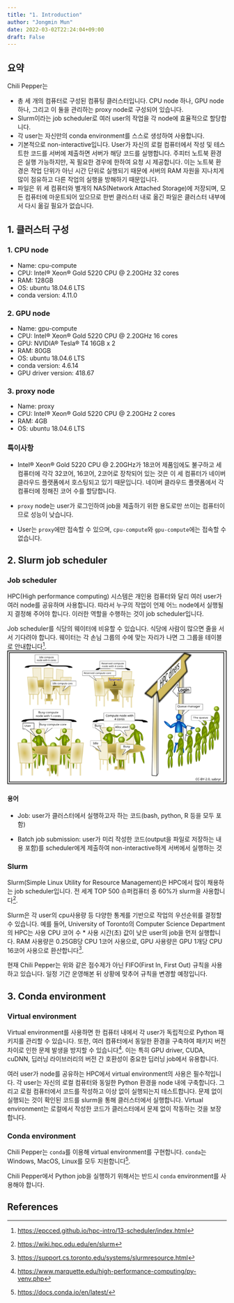 ```yaml
---
title: "1. Introduction"
author: "Jongmin Mun"
date: 2022-03-02T22:24:04+09:00
draft: False
---
```


## 요약

Chili Pepper는

- 총 세 개의 컴퓨터로 구성된 컴퓨팅 클러스터입니다. CPU node 하나, GPU node 하나, 그리고 이 둘을 관리하는 proxy node로 구성되어 있습니다.
- Slurm이라는 job scheduler로 여러 user의 작업을 각 node에 효율적으로 할당합니다.
- 각 user는 자신만의 conda environment를 스스로 생성하여 사용합니다.
- 기본적으로 non-interactive입니다. User가 자신의 로컬 컴퓨터에서 작성 및 테스트한 코드를 서버에 제출하면 서버가 해당 코드를 실행합니다. 주피터 노트북 환경은 실행 가능하지만, 꼭 필요한 경우에 한하여 요청 시 제공합니다. 이는 노트북 환경은 작업 단위가 아닌 시간 단위로 실행되기 때문에 서버의 RAM 자원을 지나치게 많이 점유하고 다른 작업의 실행을 방해하기 때문입니다.
- 파일은 위 세 컴퓨터와 별개의 NAS(Network Attached Storage)에 저장되며, 모든 컴퓨터에 마운트되어 있으므로 한번 클러스터 내로 옮긴 파일은 클러스터 내부에서 다시 옮길 필요가 없습니다.

## 1. 클러스터  구성

### 1. CPU node

- Name: cpu-compute
- CPU: Intel® Xeon® Gold 5220 CPU @ 2.20GHz 32 cores
- RAM: 128GB
- OS: ubuntu 18.04.6 LTS
- conda version: 4.11.0

### 2. GPU node

- Name: gpu-compute
- CPU: Intel® Xeon® Gold 5220 CPU @ 2.20GHz 16 cores
- GPU: NVIDIA® Tesla® T4 16GB x 2
- RAM: 80GB
- OS: ubuntu 18.04.6 LTS
- conda version: 4.6.14
- GPU driver version: 418.67

### 3. proxy node

- Name: proxy
- CPU: Intel® Xeon® Gold 5220 CPU @ 2.20GHz 2 cores
- RAM: 4GB
- OS: ubuntu 18.04.6 LTS

### 특이사항

- Intel® Xeon® Gold 5220 CPU @ 2.20GHz가 18코어 제품임에도 불구하고 세 컴퓨터에 각각 32코어, 16코어, 2코어로 장착되어 있는 것은 이 세 컴퓨터가 네이버 클라우드 플랫폼에서 호스팅되고 있기 때문입니다. 네이버 클라우드 플랫폼에서 각 컴퓨터에 정해진 코어 수를 할당합니다. 

- `proxy` node는 user가 로그인하여 job을 제출하기 위한 용도로만 쓰이는 컴퓨터이므로 성능이 낮습니다.

- User는 `proxy`에만 접속할 수 있으며, `cpu-compute`와 `gpu-compute`에는 접속할 수 없습니다.

## 2. Slurm job scheduler

### Job scheduler

HPC(High performance computing) 시스템은 개인용 컴퓨터와 달리 여러 user가 여러 node를 공유하며 사용합니다. 따라서 누구의 작업이 언제 어느 node에서 실행될지 결정해 주어야 합니다. 이러한 역할을 수행하는 것이 job scheduler입니다.

Job scheduler를 식당의 웨이터에 비유할 수 있습니다. 식당에 사람이 많으면 줄을 서서 기다려야 합니다. 웨이터는 각 손님 그룹의 수에 맞는 자리가 나면 그 그룹을 테이블로 안내합니다[^fn1].
![restaurant](img/restaurant_queue_manager.svg)

#### 용어

- Job: user가 클러스터에서 실행하고자 하는 코드(bash, python, R 등을 모두 포함)

- Batch job submission: user가 미리 작성한 코드(output을 파일로 저장하는 내용 포함)를 scheduler에게 제출하여 non-interactive하게 서버에서 실행하는 것

### Slurm

Slurm(Simple Linux Utility for Resource Management)은 HPC에서 많이 채용하는 job scheduler입니다. 전 세계 TOP 500 슈퍼컴퓨터 중 60%가 slurm을 사용합니다[^fn2].

Slurm은 각 user의 cpu사용량 등 다양한 통계를 기반으로 작업의 우선순위를 결정할 수 있습니다. 예를 들어, University of Toronto의 Computer Science Department의 HPC는 사용 CPU 코어 수 * 사용 시간(초) 값이 낮은 user의 job을 먼저 실행합니다. RAM 사용량은 0.25GB당 CPU 1코어 사용으로, GPU 사용량은 GPU 1개당 CPU 16코어 사용으로 환산합니다[^fn3].

현재 Chili Pepper는 위와 같은 점수제가 아닌 FIFO(First In, First Out) 규칙을 사용하고 있습니다. 일정 기간 운영해본 뒤 상황에 맞추어 규칙을 변경할 예정입니다.

## 3. Conda environment

### Virtual environment

Virtual environment를 사용하면 한 컴퓨터 내에서 각 user가 독립적으로 Python 패키지를 관리할 수 있습니다. 또한, 여러 컴퓨터에서 동일한 환경을 구축하여 패키지 버전 차이로 인한 문제 발생을 방지할 수 있습니다[^fn4]. 이는 특히 GPU driver, CUDA, cuDNN, 딥러닝 라이브러리의 버전 간 호환성이 중요한 딥러닝 job에서 유용합니다.

여러 user가 node를 공유하는 HPC에서 virtual environment의 사용은 필수적입니다. 각 user는 자신의 로컬 컴퓨터와 동일한 Python 환경을 node 내에 구축합니다. 그리고 로컬 컴퓨터에서 코드를 작성하고 이상 없이 실행되는지 테스트합니다. 문제 없이 실행되는 것이 확인된 코드를 slurm을 통해 클러스터에서 실행합니다. Virtual environment는 로컬에서 작성한 코드가 클러스터에서 문제 없이 작동하는 것을 보장합니다.

### Conda environment

Chili Pepper는 `conda`를 이용해 virtual environment를 구현합니다. `conda`는 Windows, MacOS, Linux를 모두 지원합니다[^fn5].

Chili Pepper에서 Python job을 실행하기 위해서는 반드시 `conda` environment를 사용해야 합니다. 

## References

[^fn1]: https://epcced.github.io/hpc-intro/13-scheduler/index.html

[^fn2]: https://wiki.hpc.odu.edu/en/slurm

[^fn3]: https://support.cs.toronto.edu/systems/slurmresource.html

[^fn4]: https://www.marquette.edu/high-performance-computing/py-venv.php

[^fn5]: https://docs.conda.io/en/latest/
